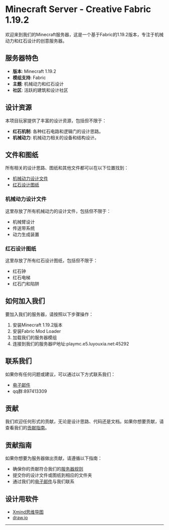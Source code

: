 # Minecraft Server - Creative Fabric 1.19.2

欢迎来到我们的Minecraft服务器，这是一个基于Fabric的1.19.2版本，专注于机械动力和红石设计的创意服务器。

## 服务器特色
- **版本**: Minecraft 1.19.2
- **模组支持**: Fabric
- **主题**: 机械动力和红石设计
- **社区**: 活跃的建筑和设计社区

## 设计资源
本项目玩家提供了丰富的设计资源，包括但不限于：

- **红石机制**: 各种红石电路和逻辑门的设计思路。
- **机械动力**: 机械动力相关的设备和结构设计。

## 文件和图纸
所有相关的设计思路、图纸和其他文件都可以在以下位置找到：

- [机械动力设计文件](#机械动力设计文件)
- [红石设计图纸](#红石设计图纸)

### 机械动力设计文件
这里存放了所有机械动力的设计文件，包括但不限于：
- 机械臂设计
- 传送带系统
- 动力生成装置

### 红石设计图纸
这里存放了所有红石设计图纸，包括但不限于：
- 红石钟
- 红石电梯
- 红石门和陷阱

## 如何加入我们
要加入我们的服务器，请按照以下步骤操作：
1. 安装Minecraft 1.19.2版本
2. 安装Fabric Mod Loader
3. 加载我们的服务器模组
4. 连接到我们的服务器IP地址:playmc.e5.luyouxia.net:45292

## 联系我们
如果你有任何问题或建议，可以通过以下方式联系我们：

[//]: # (- [Discord 服务器]&#40;#discord-服务器&#41;)
- [电子邮件](mailto:LiuYuShen06@outlook.com)
- qq群:897413309

## 贡献
我们欢迎任何形式的贡献，无论是设计思路、代码还是文档。如果你想要贡献，请查看我们的[贡献指南](#贡献指南)。

## 贡献指南
如果你想要为服务器做出贡献，请遵循以下指南：
- 确保你的贡献符合我们的[服务器规则](#服务器规则)
- 提交你的设计文件或图纸到相应的文件夹
- 通过我们的[电子邮件](mailto:LiuYuShen06@outlook.com)与我们联系

## 设计用软件

- [Xmind思维导图](https://xmind.cn/)
- [draw.io](https://app.diagrams.net/)
---
